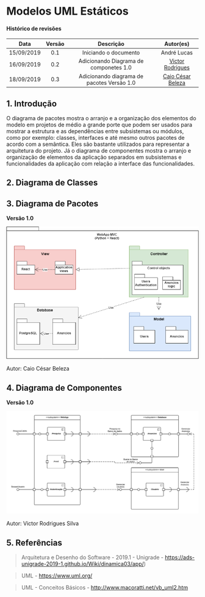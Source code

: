 # Modelos UML Estáticos

#### Histórico de revisões
|    Data    | Versão |       Descrição       |    Autor(es)     |
| :--------: | :----: | :-------------------: | :--------------: |
| 15/09/2019 |  0.1   | Iniciando o documento | André Lucas |
| 16/09/2019 |  0.2   | Adicionando Diagrama de componetes 1.0 | [Victor Rodrigues](https://github.com/VictorRodriguesS0) |
|18/09/2019|0.3|Adicionando diagrama de pacotes Versão 1.0|[Caio César Beleza](https://github.com/Caiocbeleza)|

## 1. Introdução

O diagrama de pacotes mostra o arranjo e a organização dos elementos do modelo em projetos de médio a grande porte que podem ser usados para mostrar a estrutura e as dependências entre subsistemas ou módulos, como por exemplo: classes, interfaces e até mesmo outros pacotes de acordo com a semântica. Eles são bastante utilizados para representar a arquitetura do projeto.
Já o diagrama de componentes mostra o arranjo e organização de elementos da aplicação separados em subsistemas e funcionalidades da aplicação com relação a interface das funcionalidades.

## 2. Diagrama de Classes

## 3. Diagrama de Pacotes

**Versão 1.0**

[![](img/Pacotes.png)](img/Pacotes.png)

Autor: Caio César Beleza

## 4. Diagrama de Componentes

**Versão 1.0**

[![](img/Diagrama_Componetes_V1.png)](img/Diagrama_Componetes_V1.png)

Autor: Victor Rodrigues Silva

## 5. Referências

> Arquitetura e Desenho do Software - 2019.1 - Unigrade - https://ads-unigrade-2019-1.github.io/Wiki/dinamica03/app/)

> UML - https://www.uml.org/

> UML - Conceitos Básicos - http://www.macoratti.net/vb_uml2.htm